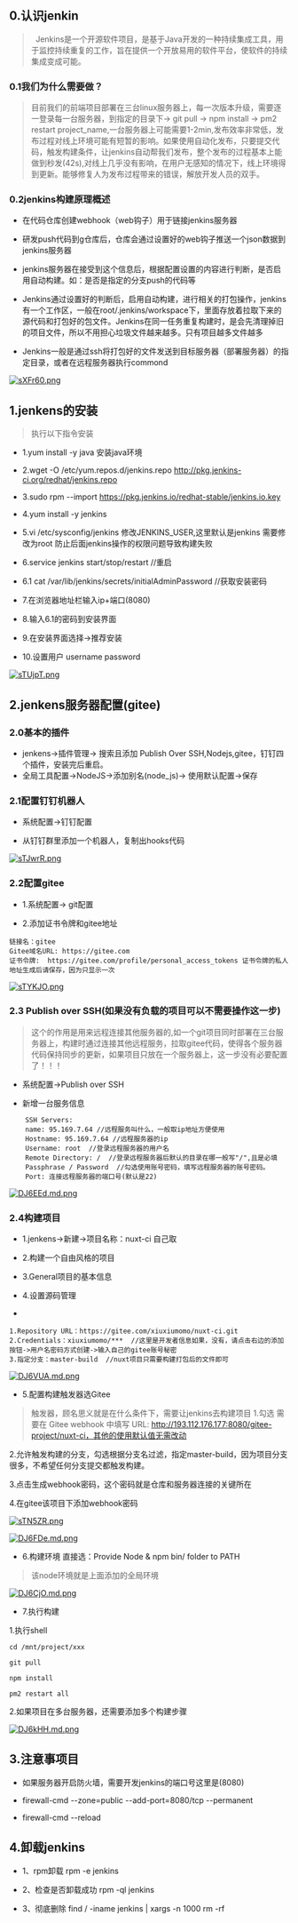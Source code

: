 ## 0.认识jenkin

>  Jenkins是一个开源软件项目，是基于Java开发的一种持续集成工具，用于监控持续重复的工作，旨在提供一个开放易用的软件平台，使软件的持续集成变成可能。

### 0.1我们为什么需要做？

> 目前我们的前端项目部署在三台linux服务器上，每一次版本升级，需要逐一登录每一台服务器，到指定的目录下-> git pull -> npm install -> pm2 restart project_name,一台服务器上可能需要1-2min,发布效率非常低，发布过程对线上环境可能有短暂的影响。如果使用自动化发布，只要提交代码，触发构建条件，让jenkins自动帮我们发布，整个发布的过程基本上能做到秒发(42s),对线上几乎没有影响，在用户无感知的情况下，线上环境得到更新。能够修复人为发布过程带来的错误，解放开发人员的双手。

### 0.2jenkins构建原理概述
- 在代码仓库创建webhook（web钩子）用于链接jenkins服务器

- 研发push代码到g仓库后，仓库会通过设置好的web钩子推送一个json数据到jenkins服务器

- jenkins服务器在接受到这个信息后，根据配置设置的内容进行判断，是否启用自动构建。如：是否是指定的分支push的代码等

- Jenkins通过设置好的判断后，启用自动构建，进行相关的打包操作，jenkins有一个工作区，一般在root/.jenkins/workspace下，里面存放着拉取下来的源代码和打包好的包文件。Jenkins在同一任务重复构建时，是会先清理掉旧的项目文件，所以不用担心垃圾文件越来越多。只有项目越多文件越多

- Jenkins一般是通过ssh将打包好的文件发送到目标服务器（部署服务器）的指定目录，或者在远程服务器执行commond

[![sXFr60.png](https://s3.ax1x.com/2021/01/26/sXFr60.png)](https://imgchr.com/i/sXFr60)




## 1.jenkens的安装

>执行以下指令安装

- 1.yum install -y java 安装java环境

- 2.wget -O /etc/yum.repos.d/jenkins.repo http://pkg.jenkins-ci.org/redhat/jenkins.repo

- 3.sudo rpm --import https://pkg.jenkins.io/redhat-stable/jenkins.io.key

- 4.yum install -y jenkins

- 5.vi /etc/sysconfig/jenkins  修改JENKINS_USER,这里默认是jenkins 需要修改为root 防止后面jenkins操作的权限问题导致构建失败

- 6.service jenkins start/stop/restart //重启

- 6.1 cat /var/lib/jenkins/secrets/initialAdminPassword //获取安装密码

- 7.在浏览器地址栏输入ip+端口(8080)

- 8.输入6.1的密码到安装界面

- 9.在安装界面选择->推荐安装

- 10.设置用户 username password

[![sTUjpT.png](https://s3.ax1x.com/2021/01/23/sTUjpT.png)](https://imgchr.com/i/sTUjpT)

## 2.jenkens服务器配置(gitee)

### 2.0基本的插件 

- jenkens->插件管理-> 搜索且添加  Publish Over SSH,Nodejs,gitee，钉钉四个插件，安装完后重启。
- 全局工具配置->NodeJS->添加别名(node_js)-> 使用默认配置->保存

### 2.1配置钉钉机器人

- 系统配置->钉钉配置

- 从钉钉群里添加一个机器人，复制出hooks代码

[![sTJwrR.png](https://s3.ax1x.com/2021/01/23/sTJwrR.png)](https://imgchr.com/i/sTJwrR)
### 2.2配置gitee

- 1.系统配置-> git配置

- 2.添加证书令牌和gitee地址
```
链接名：gitee
Gitee域名URL: https://gitee.com
证书令牌:  https://gitee.com/profile/personal_access_tokens 证书令牌的私人地址生成后请保存，因为只显示一次

```
[![sTYKJO.png](https://s3.ax1x.com/2021/01/23/sTYKJO.png)](https://imgchr.com/i/sTYKJO)

### 2.3 Publish over SSH(如果没有负载的项目可以不需要操作这一步)
> 这个的作用是用来远程连接其他服务器的,如一个git项目同时部署在三台服务器上，构建时通过连接其他远程服务，拉取gitee代码，使得各个服务器代码保持同步的更新，如果项目只放在一个服务器上，这一步没有必要配置了！！！

- 系统配置->Publish over SSH

- 新增一台服务信息

```
	SSH Servers:
    name: 95.169.7.64 //远程服务叫什么，一般取ip地址方便使用
    Hostname: 95.169.7.64 //远程服务器的ip
    Username: root  //登录远程服务器的用户名
 	Remote Directory: /  //登录远程服务器后默认的目录在哪一般写"/",且是必填
    Passphrase / Password  //勾选使用账号密码，填写远程服务器的账号密码。
    Port: 连接远程服务器的端口号(默认是22)
```

[![DJ6EEd.md.png](https://s3.ax1x.com/2020/11/23/DJ6EEd.md.png)](https://imgchr.com/i/DJ6EEd)


### 2.4构建项目

- 1.jenkens->新建->项目名称：nuxt-ci 自己取

- 2.构建一个自由风格的项目

- 3.General项目的基本信息

- 4.设置源码管理

- 
```
1.Repository URL：https://gitee.com/xiuxiumomo/nuxt-ci.git
2.Credentials：xiuxiumomo/***  //这里是开发者信息如果，没有，请点击右边的添加按钮->用户名密码方式创建->输入自己的gitee账号秘密
3.指定分支：master-build  //nuxt项目只需要构建打包后的文件即可
```

[![DJ6VUA.md.png](https://s3.ax1x.com/2020/11/23/DJ6VUA.md.png)](https://imgchr.com/i/DJ6VUA)



- 5.配置构建触发器选Gitee 

> 触发器，顾名思义就是在什么条件下，需要让jenkins去构建项目
1.勾选 需要在 Gitee webhook 中填写 URL: http://193.112.176.177:8080/gitee-project/nuxt-ci，其他的使用默认值无需改动

2.允许触发构建的分支，勾选根据分支名过滤，指定master-build，因为项目分支很多，不希望任何分支提交都触发构建。

3.点击生成webhook密码，这个密码就是仓库和服务器连接的关键所在

4.在gitee该项目下添加webhook密码

[![sTN5ZR.png](https://s3.ax1x.com/2021/01/23/sTN5ZR.png)](https://imgchr.com/i/sTN5ZR)



[![DJ6FDe.md.png](https://s3.ax1x.com/2020/11/23/DJ6FDe.md.png)](https://imgchr.com/i/DJ6FDe)

- 6.构建环境 直接选：Provide Node & npm bin/ folder to PATH

> 该node环境就是上面添加的全局环境


[![DJ6CjO.md.png](https://s3.ax1x.com/2020/11/23/DJ6CjO.md.png)](https://imgchr.com/i/DJ6CjO)

- 7.执行构建

1.执行shell 

```
cd /mnt/project/xxx

git pull

npm install 

pm2 restart all
```

2.如果项目在多台服务器，还需要添加多个构建步骤


[![DJ6kHH.md.png](https://s3.ax1x.com/2020/11/23/DJ6kHH.md.png)](https://imgchr.com/i/DJ6kHH)



## 3.注意事项目

- 如果服务器开启防火墙，需要开发jenkins的端口号这里是(8080)

- firewall-cmd --zone=public --add-port=8080/tcp --permanent

- firewall-cmd --reload

## 4.卸载jenkins

- 1、rpm卸载 rpm -e jenkins

- 2、检查是否卸载成功 rpm -ql jenkins 

- 3、彻底删除 find / -iname jenkins | xargs -n 1000 rm -rf

